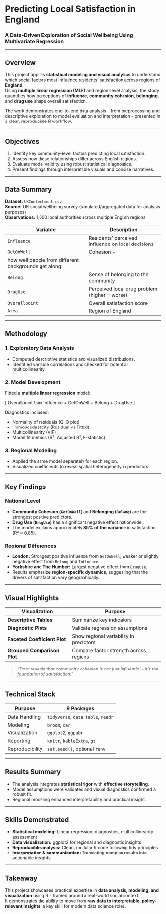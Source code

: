 # Predicting Local Satisfaction in England  
### A Data-Driven Exploration of Social Wellbeing Using Multivariate Regression  

---

## Overview

This project applies **statistical modeling and visual analytics** to understand which social factors most influence residents’ satisfaction across regions of **England**.  
Using **multiple linear regression (MLR)** and region-level analysis, the study quantifies how perceptions of **influence**, **community cohesion**, **belonging**, and **drug use** shape overall satisfaction.

The work demonstrates end-to-end data analysis - from preprocessing and descriptive exploration to model evaluation and interpretation - presented in a clear, reproducible R workflow.

---

## Objectives

1. Identify key community-level factors predicting local satisfaction.  
2. Assess how these relationships differ across English regions.  
3. Evaluate model validity using robust statistical diagnostics.  
4. Present findings through interpretable visuals and concise narratives.

---

## Data Summary

**Dataset:** `UKContentment.csv`  
**Source:** UK social wellbeing survey (simulated/aggregated data for analysis purposes)  
**Observations:** 1,000 local authorities across multiple English regions  

| Variable | Description |
|-----------|-------------|
| `Influence` | Residents’ perceived influence on local decisions |
| `GetOnWell` | Cohesion -
how well people from different backgrounds get along |
| `Belong` | Sense of belonging to the community |
| `DrugUse` | Perceived local drug problem (higher = worse) |
| `Overallpoint` | Overall satisfaction score |
| `Area` | Region of England |

---

## Methodology

### 1. **Exploratory Data Analysis**
- Computed descriptive statistics and visualized distributions.  
- Identified variable correlations and checked for potential multicollinearity.

### 2. **Model Development**
Fitted a **multiple linear regression** model:

\[
Overallpoint \sim Influence + GetOnWell + Belong + DrugUse
\]

Diagnostics included:
- Normality of residuals (Q–Q plot)  
- Homoscedasticity (Residual vs Fitted)  
- Multicollinearity (VIF)  
- Model fit metrics (R², Adjusted R², F-statistic)

### 3. **Regional Modeling**
- Applied the same model separately for each region.  
- Visualized coefficients to reveal spatial heterogeneity in predictors.

---

## Key Findings

### National Level
- **Community Cohesion (`GetOnWell`)** and **Belonging (`Belong`)** are the strongest positive predictors.  
- **Drug Use (`DrugUse`)** has a significant negative effect nationwide.  
- The model explains approximately **85% of the variance** in satisfaction (R² ≈ 0.85).

### Regional Differences
- **London:** Strongest positive influence from `GetOnWell`; weaker or slightly negative effect from `Belong` and `Influence`.  
- **Yorkshire and The Humber:** Largest negative effect from `DrugUse`.  
- Results emphasize **region-specific dynamics**, suggesting that the drivers of satisfaction vary geographically.

---

## Visual Highlights

| Visualization | Purpose |
|----------------|----------|
| **Descriptive Tables** | Summarize key indicators |
| **Diagnostic Plots** | Validate regression assumptions |
| **Faceted Coefficient Plot** | Show regional variability in predictors |
| **Grouped Comparison Plot** | Compare factor strength across regions |

> *“Data reveals that community cohesion is not just influential - it’s the foundation of satisfaction.”*

---

## Technical Stack

| Purpose | R Packages |
|----------|-------------|
| Data Handling | `tidyverse`, `data.table`, `readr` |
| Modeling | `broom`, `car` |
| Visualization | `ggplot2`, `ggpubr` |
| Reporting | `knitr`, `kableExtra`, `gt` |
| Reproducibility | `set.seed()`, optional `renv` |

---

## Results Summary

- The analysis integrates **statistical rigor** with **effective storytelling**.  
- Model assumptions were validated and visual diagnostics confirmed a robust fit.  
- Regional modeling enhanced interpretability and practical insight.  

---

## Skills Demonstrated

- **Statistical modeling:** Linear regression, diagnostics, multicollinearity assessment  
- **Data visualization:** ggplot2 for regional and diagnostic insights  
- **Reproducible analysis:** Clean, modular R code following tidy principles  
- **Interpretation & communication:** Translating complex results into actionable insights  

---

## Takeaway

This project showcases practical expertise in **data analysis, modeling, and visualization** using R - framed around a real-world social context.  
It demonstrates the ability to move from **raw data to interpretable, policy-relevant insights**, a key skill for modern data science roles.
